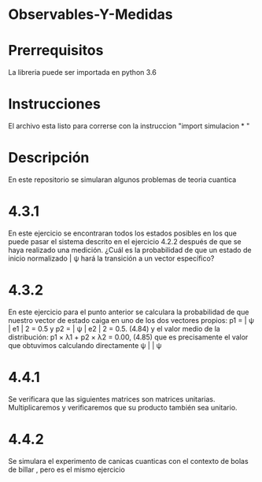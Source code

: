 # Observables-Y-Medidas
# Prerrequisitos
La libreria puede ser importada en python 3.6 
# Instrucciones
El archivo esta listo para correrse con la instruccion "import simulacion * "
# Descripción
En este repositorio se simularan algunos problemas de teoria cuantica 
# 4.3.1
En este ejercicio se encontraran todos los estados posibles en los que puede pasar el sistema descrito en el ejercicio 4.2.2 después de que se haya realizado una medición. ¿Cuál es la probabilidad de que un estado de inicio normalizado | ψ hará la transición a un vector específico?
# 4.3.2 
En este ejercicio para el punto anterior se calculara la probabilidad de que nuestro vector de estado caiga en uno de los dos vectores propios: p1 = | ψ | e1 | 2 = 0.5 y p2 = | ψ | e2 | 2 = 0.5. (4.84) y el valor medio de la distribución: p1 × λ1 + p2 × λ2 = 0.00, (4.85) que es precisamente el valor que obtuvimos calculando directamente ψ | | ψ
# 4.4.1 
Se verificara que las siguientes matrices son matrices unitarias. Multiplicaremos y verificaremos que su producto también sea unitario.
# 4.4.2 
Se simulara el experimento de canicas cuanticas con el contexto de bolas de billar , pero es el mismo ejercicio
